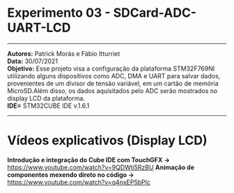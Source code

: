 # Experimento 03 - SDCard-ADC-UART-LCD
_____________________________________________________________________________________________________________________________________________
**Autores:** Patrick Morás e Fábio Itturriet  
**Data:** 30/07/2021           
**Objetivo:** Esse projeto visa a configuração da plataforma STM32F769NI utilizando alguns dispositivos como ADC, DMA e UART para salvar dados, provenientes de um divisor de tensão variável, em um cartão de memória MicroSD.Além disso, os dados aquisitados pelo ADC serão mostrados no display LCD da plataforma.                      
**IDE=** STM32CUBE IDE v.1.6.1

_____________________________________________________________________________________________________________________________________________

# Vídeos explicativos (Display LCD)
**Introdução e integração do Cube IDE com TouchGFX ->**  https://www.youtube.com/watch?v=9QDWti5RzBU
**Animação de componentes mexendo direto no código ->**  https://www.youtube.com/watch?v=q4nxEP5bPIc
 
